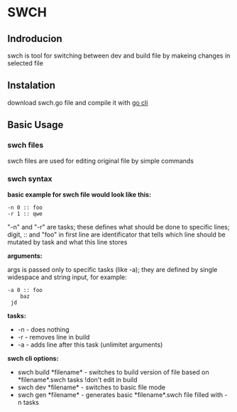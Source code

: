# SWCH

## Indroducion

swch is tool for switching between dev and build file by makeing changes in selected file

## Instalation

download swch.go file and compile it with [go cli](https://golang.org/dl/)

## Basic Usage

### swch files

swch files are used for editing original file by simple commands

### swch syntax
**basic example for swch file would look like this:**
```log
-n 0 :: foo
-r 1 :: qwe
```
"-n" and "-r" are tasks; these defines what should be done to specific lines; digit, :: and "foo" in first line are identificator that tells which line should be mutated by task and what this line stores

**arguments:**

args is passed only to specific tasks (like -a); they are defined by single widespace and string input, for example:
```log
-a 0 :: foo
	baz
 jd
```

**tasks:**

- -n - does nothing
- -r - removes line in build
- -a - adds line after this task (unlimitet arguments)

**swch cli options:**

- swch build \*filename\* - switches to build version of file based on \*filename\*.swch tasks !don't edit in build 
- swch dev \*filename\* - switches to basic file mode
- swch gen \*filename\* - generates basic \*filename\*.swch file filled with -n tasks
